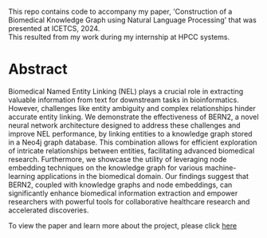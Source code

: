 This repo contains code to accompany my paper, 'Construction of a Biomedical Knowledge Graph using Natural Language Processing' that was presented at ICETCS, 2024.     
This resulted from my work during my internship at HPCC systems.

# Abstract
Biomedical Named Entity Linking (NEL) plays a crucial role in extracting valuable information from text for downstream tasks in bioinformatics. However, challenges like entity ambiguity and complex relationships hinder accurate entity linking. We demonstrate the effectiveness of BERN2, a novel neural network architecture designed to address these challenges and improve NEL performance, by linking entities to a knowledge graph stored in a Neo4j graph database. This combination allows for efficient exploration of intricate relationships between entities, facilitating advanced biomedical research. Furthermore, we showcase the utility of leveraging node embedding techniques on the knowledge graph for various machine-learning applications in the biomedical domain. Our findings suggest that BERN2, coupled with knowledge graphs and node embeddings, can significantly enhance biomedical information extraction and empower researchers with powerful tools for collaborative healthcare research and accelerated discoveries.

To view the paper and learn more about the project, please click [here](https://drive.google.com/file/d/1zOQj8LrpPneLcbAqhoMxUw_gn1Xe6frv/view?usp=sharing)
